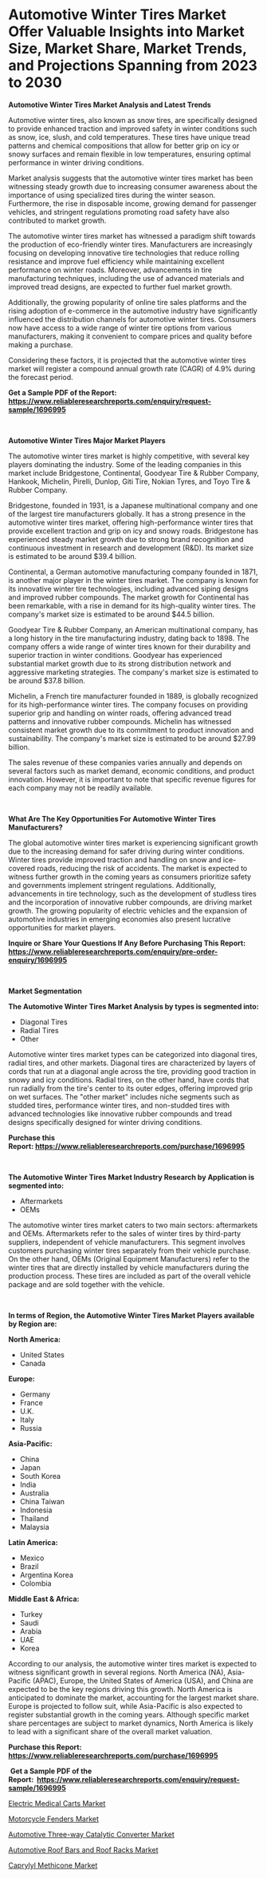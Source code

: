 <p><h1>Automotive Winter Tires Market Offer Valuable Insights into Market Size, Market Share, Market Trends, and Projections Spanning from 2023 to 2030</h1></p><p><strong>Automotive Winter Tires Market Analysis and Latest Trends</strong></p>
<p><p>Automotive winter tires, also known as snow tires, are specifically designed to provide enhanced traction and improved safety in winter conditions such as snow, ice, slush, and cold temperatures. These tires have unique tread patterns and chemical compositions that allow for better grip on icy or snowy surfaces and remain flexible in low temperatures, ensuring optimal performance in winter driving conditions.</p><p>Market analysis suggests that the automotive winter tires market has been witnessing steady growth due to increasing consumer awareness about the importance of using specialized tires during the winter season. Furthermore, the rise in disposable income, growing demand for passenger vehicles, and stringent regulations promoting road safety have also contributed to market growth.</p><p>The automotive winter tires market has witnessed a paradigm shift towards the production of eco-friendly winter tires. Manufacturers are increasingly focusing on developing innovative tire technologies that reduce rolling resistance and improve fuel efficiency while maintaining excellent performance on winter roads. Moreover, advancements in tire manufacturing techniques, including the use of advanced materials and improved tread designs, are expected to further fuel market growth.</p><p>Additionally, the growing popularity of online tire sales platforms and the rising adoption of e-commerce in the automotive industry have significantly influenced the distribution channels for automotive winter tires. Consumers now have access to a wide range of winter tire options from various manufacturers, making it convenient to compare prices and quality before making a purchase.</p><p>Considering these factors, it is projected that the automotive winter tires market will register a compound annual growth rate (CAGR) of 4.9% during the forecast period.</p></p>
<p><strong>Get a Sample PDF of the Report:&nbsp; <a href="https://www.reliableresearchreports.com/enquiry/request-sample/1696995">https://www.reliableresearchreports.com/enquiry/request-sample/1696995</a></strong></p>
<p>&nbsp;</p>
<p><strong>Automotive Winter Tires Major Market Players</strong></p>
<p><p>The automotive winter tires market is highly competitive, with several key players dominating the industry. Some of the leading companies in this market include Bridgestone, Continental, Goodyear Tire & Rubber Company, Hankook, Michelin, Pirelli, Dunlop, Giti Tire, Nokian Tyres, and Toyo Tire & Rubber Company.</p><p>Bridgestone, founded in 1931, is a Japanese multinational company and one of the largest tire manufacturers globally. It has a strong presence in the automotive winter tires market, offering high-performance winter tires that provide excellent traction and grip on icy and snowy roads. Bridgestone has experienced steady market growth due to strong brand recognition and continuous investment in research and development (R&D). Its market size is estimated to be around $39.4 billion.</p><p>Continental, a German automotive manufacturing company founded in 1871, is another major player in the winter tires market. The company is known for its innovative winter tire technologies, including advanced siping designs and improved rubber compounds. The market growth for Continental has been remarkable, with a rise in demand for its high-quality winter tires. The company's market size is estimated to be around $44.5 billion.</p><p>Goodyear Tire & Rubber Company, an American multinational company, has a long history in the tire manufacturing industry, dating back to 1898. The company offers a wide range of winter tires known for their durability and superior traction in winter conditions. Goodyear has experienced substantial market growth due to its strong distribution network and aggressive marketing strategies. The company's market size is estimated to be around $37.8 billion.</p><p>Michelin, a French tire manufacturer founded in 1889, is globally recognized for its high-performance winter tires. The company focuses on providing superior grip and handling on winter roads, offering advanced tread patterns and innovative rubber compounds. Michelin has witnessed consistent market growth due to its commitment to product innovation and sustainability. The company's market size is estimated to be around $27.99 billion.</p><p>The sales revenue of these companies varies annually and depends on several factors such as market demand, economic conditions, and product innovation. However, it is important to note that specific revenue figures for each company may not be readily available.</p></p>
<p>&nbsp;</p>
<p><strong>What Are The Key Opportunities For Automotive Winter Tires Manufacturers?</strong></p>
<p><p>The global automotive winter tires market is experiencing significant growth due to the increasing demand for safer driving during winter conditions. Winter tires provide improved traction and handling on snow and ice-covered roads, reducing the risk of accidents. The market is expected to witness further growth in the coming years as consumers prioritize safety and governments implement stringent regulations. Additionally, advancements in tire technology, such as the development of studless tires and the incorporation of innovative rubber compounds, are driving market growth. The growing popularity of electric vehicles and the expansion of automotive industries in emerging economies also present lucrative opportunities for market players.</p></p>
<p><strong>Inquire or Share Your Questions If Any Before Purchasing This Report: <a href="https://www.reliableresearchreports.com/enquiry/pre-order-enquiry/1696995">https://www.reliableresearchreports.com/enquiry/pre-order-enquiry/1696995</a></strong></p>
<p>&nbsp;</p>
<p><strong>Market Segmentation</strong></p>
<p><strong>The Automotive Winter Tires Market Analysis by types is segmented into:</strong></p>
<p><ul><li>Diagonal Tires</li><li>Radial Tires</li><li>Other</li></ul></p>
<p><p>Automotive winter tires market types can be categorized into diagonal tires, radial tires, and other markets. Diagonal tires are characterized by layers of cords that run at a diagonal angle across the tire, providing good traction in snowy and icy conditions. Radial tires, on the other hand, have cords that run radially from the tire's center to its outer edges, offering improved grip on wet surfaces. The "other market" includes niche segments such as studded tires, performance winter tires, and non-studded tires with advanced technologies like innovative rubber compounds and tread designs specifically designed for winter driving conditions.</p></p>
<p><strong>Purchase this Report:&nbsp;<a href="https://www.reliableresearchreports.com/purchase/1696995">https://www.reliableresearchreports.com/purchase/1696995</a></strong></p>
<p>&nbsp;</p>
<p><strong>The Automotive Winter Tires Market Industry Research by Application is segmented into:</strong></p>
<p><ul><li>Aftermarkets</li><li>OEMs</li></ul></p>
<p><p>The automotive winter tires market caters to two main sectors: aftermarkets and OEMs. Aftermarkets refer to the sales of winter tires by third-party suppliers, independent of vehicle manufacturers. This segment involves customers purchasing winter tires separately from their vehicle purchase. On the other hand, OEMs (Original Equipment Manufacturers) refer to the winter tires that are directly installed by vehicle manufacturers during the production process. These tires are included as part of the overall vehicle package and are sold together with the vehicle.</p></p>
<p>&nbsp;</p>
<p><strong>In terms of Region, the Automotive Winter Tires Market Players available by Region are:</strong></p>
<p>
    <p> <strong> North America: </strong>
        <ul>
            <li>United States</li>
            <li>Canada</li>
        </ul>
        </p> 
    <p> <strong> Europe: </strong>
        <ul>
            <li>Germany</li>
            <li>France</li>
            <li>U.K.</li>
            <li>Italy</li>
            <li>Russia</li>
        </ul>
        </p> 
    <p> <strong> Asia-Pacific: </strong>
        <ul>
            <li>China</li>
            <li>Japan</li>
            <li>South Korea</li>
            <li>India</li>
            <li>Australia</li>
            <li>China Taiwan</li>
            <li>Indonesia</li>
            <li>Thailand</li>
            <li>Malaysia</li>
        </ul>
        </p> 
    <p> <strong> Latin America: </strong>
        <ul>
            <li>Mexico</li>
            <li>Brazil</li>
            <li>Argentina Korea</li>
            <li>Colombia</li>
        </ul>
        </p> 
    <p> <strong> Middle East & Africa: </strong>
        <ul>
            <li>Turkey</li>
            <li>Saudi</li>
            <li>Arabia</li>
            <li>UAE</li>
            <li>Korea</li>
        </ul>
    </p>
    </p>
<p><p>According to our analysis, the automotive winter tires market is expected to witness significant growth in several regions. North America (NA), Asia-Pacific (APAC), Europe, the United States of America (USA), and China are expected to be the key regions driving this growth. North America is anticipated to dominate the market, accounting for the largest market share. Europe is projected to follow suit, while Asia-Pacific is also expected to register substantial growth in the coming years. Although specific market share percentages are subject to market dynamics, North America is likely to lead with a significant share of the overall market valuation.</p></p>
<p><strong>Purchase this Report: <a href="https://www.reliableresearchreports.com/purchase/1696995">https://www.reliableresearchreports.com/purchase/1696995</a></strong></p>
<p>&nbsp;<strong>Get a Sample PDF of the Report:&nbsp;&nbsp;<a href="https://www.reliableresearchreports.com/enquiry/request-sample/1696995">https://www.reliableresearchreports.com/enquiry/request-sample/1696995</a></strong></p>
<p><strong></strong></p>
<p><p><a href="https://www.linkedin.com/pulse/electric-medical-carts-market-size-growth-forecast-from-2023-asb6f/">Electric Medical Carts Market</a></p><p><a href="https://medium.com/@read.code.store/motorcycle-fenders-market-the-key-to-successful-business-strategy-forecast-till-2030-1df4dab6c7cb">Motorcycle Fenders Market</a></p><p><a href="https://www.linkedin.com/pulse/automotive-three-way-catalytic-converter-market-size-bff2f/">Automotive Three-way Catalytic Converter Market</a></p><p><a href="https://medium.com/@there.mix.bring/automotive-roof-bars-and-roof-racks-market-size-market-outlook-and-market-forecast-2023-to-2030-690822372a3d">Automotive Roof Bars and Roof Racks Market</a></p><p><a href="https://github.com/ruslanpoljakovrd177/Market-Research-Report-List-1/blob/main/caprylyl-methicone-market.md">Caprylyl Methicone Market</a></p></p>